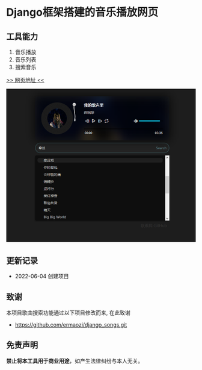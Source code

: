 # Django框架搭建的音乐播放网页

## 工具能力
1. 音乐播放
2. 音乐列表
3. 搜索音乐

[>> 网页地址 <<](https://musicsharing.github.io/)

![外观截图](README/img/截图1.png)  
 
## 更新记录

- 2022-06-04 创建项目


## 致谢

本项目歌曲搜索功能通过以下项目修改而来, 在此致谢
- <https://github.com/ermaozi/django_songs.git>

## 免责声明

**禁止将本工具用于商业用途**，如产生法律纠纷与本人无关。
